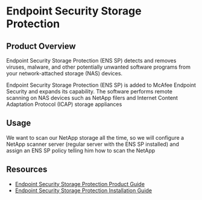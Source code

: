 # Endpoint Security Storage Protection

## Product Overview
Endpoint Security Storage Protection (ENS SP) detects and removes viruses, malware, and other potentially unwanted software programs from your network-attached storage (NAS) devices.

Endpoint Security Storage Protection (ENS SP) is added to McAfee Endpoint Security and expands its capability. The software performs remote scanning on NAS devices such as NetApp filers and Internet Content Adaptation Protocol (ICAP) storage appliances

## Usage
We want to scan our NetApp storage all the time, so we will configure a NetApp scanner server (regular server with the ENS SP installed) and assign an ENS SP policy telling him how to scan the NetApp

## Resources
- [Endpoint Security Storage Protection Product Guide](/PDF/Endpoint%20Security%20Storage%20Protection/mcafee_endpoint_security_storage_protection_2.2.x_product_guide_9-24-2022.pdf)
- [Endpoint Security Storage Protection Installation Guide](/PDF/Endpoint%20Security%20Storage%20Protection/endpoint_security_storage_protection_2.2.x_installation_guide_9-24-2022.pdf)